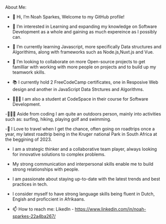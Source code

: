About Me:

- 👋 Hi, I’m Noah Sparkes, Welcome to my GitHub profile!
- 👀 I’m interested in Learning and expanding my knowledge on Software Development as a whole and gaining as much expereince as I possibly can.
- 🌱 I’m currently learning Javascript, more specifically Data structures and Algorithims, along with frameworks such as Node.js,Nuxt.js and Vue.
- 🤝 I’m looking to collaborate on more Open-source projects to get familliar with working with more people on projects and to build up my teamwork skills.

- 📚 I currently hold 2 FreeCodeCamp certificates, one in Resposive Web design and another in JavaScript Data Strctures and Algorithms.
- 👨🏽‍🎓 I am also a student at CodeSpace in their course for Software Development.

 -🏄🏾‍♂️ Aside from coding I am quite an outdoors person, mainly into activities such as: surfing, hiking, playing golf and swimming.

-🐘 I Love to travel when I get the chance, often going on roadtrips once a year, my latest roadtrip being in the Kruger national Park in South Africa at
    the beggining of 2023.
  
- I am a strategic thinker and a collaborative team player, always looking for innovative solutions to complex problems.
- My strong communication and interpersonal skills enable me to build strong relationships with people.
- I am passionate about staying up-to-date with the latest trends and best practices in tech.
- I consider myself to have strong language skills being fluent in Dutch, Engish and proficcient in Afrikaans.


- 📫 How to reach me: LikedIn - https://www.linkedin.com/in/noah-sparkes-22a4ba267/


<!---
Noahsparkes/Noahsparkes is a ✨ special ✨ repository because its `README.md` (this file) appears on your GitHub profile.
You can click the Preview link to take a look at your changes.
--->
